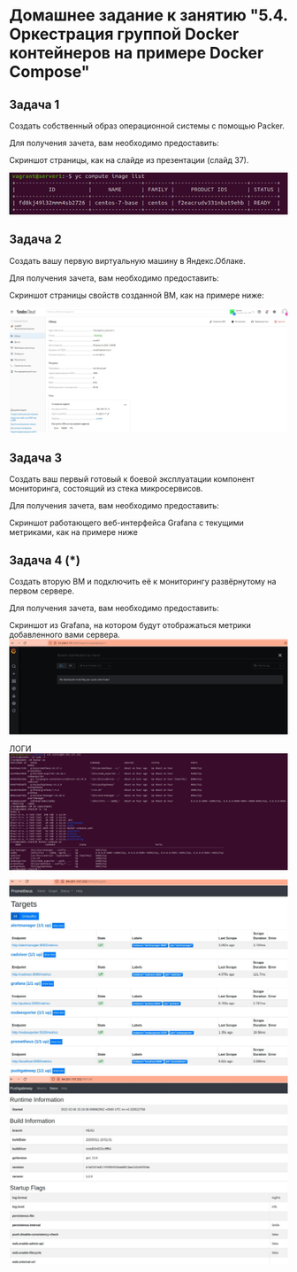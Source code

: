 # Домашнее задание к занятию "5.4. Оркестрация группой Docker контейнеров на примере Docker Compose"

## Задача 1
Создать собственный образ операционной системы с помощью Packer.

Для получения зачета, вам необходимо предоставить:

Скриншот страницы, как на слайде из презентации (слайд 37).

<img  src="https://raw.githubusercontent.com/ArmenVartanyan/devops-netology/main/54ycimagelist.jpg">

## Задача 2
Создать вашу первую виртуальную машину в Яндекс.Облаке.

Для получения зачета, вам необходимо предоставить:

Скриншот страницы свойств созданной ВМ, как на примере ниже:

<img  src="https://raw.githubusercontent.com/ArmenVartanyan/devops-netology/main/vmimageyandex.JPG">

## Задача 3
Создать ваш первый готовый к боевой эксплуатации компонент мониторинга, состоящий из стека микросервисов.

Для получения зачета, вам необходимо предоставить:

Скриншот работающего веб-интерфейса Grafana с текущими метриками, как на примере ниже


## Задача 4 (*)
Создать вторую ВМ и подключить её к мониторингу развёрнутому на первом сервере.

Для получения зачета, вам необходимо предоставить:

Скриншот из Grafana, на котором будут отображаться метрики добавленного вами сервера.
<img  src="https://raw.githubusercontent.com/ArmenVartanyan/devops-netology/main/54grafana.jpg">

ЛОГИ
<img  src="https://raw.githubusercontent.com/ArmenVartanyan/devops-netology/main/54monitoring.jpg">

<img  src="https://raw.githubusercontent.com/ArmenVartanyan/devops-netology/main/54prometheustargets.jpg">

<img  src="https://raw.githubusercontent.com/ArmenVartanyan/devops-netology/main/54pushgatewey.jpg">
